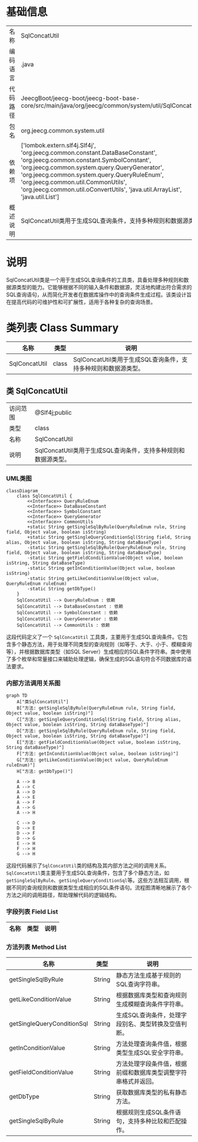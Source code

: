 # 基础信息

|      |      |
|------|------|
| 名称 | SqlConcatUtil |
| 编码语言 | .java |
| 代码路径 | JeecgBoot/jeecg-boot/jeecg-boot-base-core/src/main/java/org/jeecg/common/system/util/SqlConcatUtil.java |
| 包名 | org.jeecg.common.system.util |
| 依赖项 | ['lombok.extern.slf4j.Slf4j', 'org.jeecg.common.constant.DataBaseConstant', 'org.jeecg.common.constant.SymbolConstant', 'org.jeecg.common.system.query.QueryGenerator', 'org.jeecg.common.system.query.QueryRuleEnum', 'org.jeecg.common.util.CommonUtils', 'org.jeecg.common.util.oConvertUtils', 'java.util.ArrayList', 'java.util.List'] |
| 概述说明 | SqlConcatUtil类用于生成SQL查询条件，支持多种规则和数据源类型。 |

# 说明

SqlConcatUtil类是一个用于生成SQL查询条件的工具类，具备处理多种规则和数据源类型的能力。它能够根据不同的输入条件和数据源，灵活地构建出符合需求的SQL查询语句，从而简化开发者在数据库操作中的查询条件生成过程。该类设计旨在提高代码的可维护性和可扩展性，适用于各种复杂的查询场景。

# 类列表 Class Summary

| 名称   | 类型  | 说明 |
|-------|------|-------------|
| SqlConcatUtil | class | SqlConcatUtil类用于生成SQL查询条件，支持多种规则和数据源类型。 |



## 类 SqlConcatUtil

|      |      |
|------|------|
| 访问范围 | @Slf4j;public |
| 类型 | class |
| 名称 | SqlConcatUtil |
| 说明 | SqlConcatUtil类用于生成SQL查询条件，支持多种规则和数据源类型。 |


### UML类图

```mermaid
classDiagram
    class SqlConcatUtil {
        <<Interface>> QueryRuleEnum
        <<Interface>> DataBaseConstant
        <<Interface>> SymbolConstant
        <<Interface>> QueryGenerator
        <<Interface>> CommonUtils
        +static String getSingleSqlByRule(QueryRuleEnum rule, String field, Object value, boolean isString)
        +static String getSingleQueryConditionSql(String field, String alias, Object value, boolean isString, String dataBaseType)
        -static String getSingleSqlByRule(QueryRuleEnum rule, String field, Object value, boolean isString, String dataBaseType)
        -static String getFieldConditionValue(Object value, boolean isString, String dataBaseType)
        -static String getInConditionValue(Object value, boolean isString)
        -static String getLikeConditionValue(Object value, QueryRuleEnum ruleEnum)
        -static String getDbType()
    }
    SqlConcatUtil --> QueryRuleEnum : 依赖
    SqlConcatUtil --> DataBaseConstant : 依赖
    SqlConcatUtil --> SymbolConstant : 依赖
    SqlConcatUtil --> QueryGenerator : 依赖
    SqlConcatUtil --> CommonUtils : 依赖
```

这段代码定义了一个 `SqlConcatUtil` 工具类，主要用于生成SQL查询条件。它包含多个静态方法，用于处理不同类型的查询规则（如等于、大于、小于、模糊查询等），并根据数据库类型（如SQL Server）生成相应的SQL条件字符串。类中使用了多个枚举和常量接口来辅助处理逻辑，确保生成的SQL语句符合不同数据库的语法要求。


### 内部方法调用关系图

```mermaid
graph TD
    A["类SqlConcatUtil"]
    B["方法: getSingleSqlByRule(QueryRuleEnum rule, String field, Object value, boolean isString)"]
    C["方法: getSingleQueryConditionSql(String field, String alias, Object value, boolean isString, String dataBaseType)"]
    D["方法: getSingleSqlByRule(QueryRuleEnum rule, String field, Object value, boolean isString, String dataBaseType)"]
    E["方法: getFieldConditionValue(Object value, boolean isString, String dataBaseType)"]
    F["方法: getInConditionValue(Object value, boolean isString)"]
    G["方法: getLikeConditionValue(Object value, QueryRuleEnum ruleEnum)"]
    H["方法: getDbType()"]

    A --> B
    A --> C
    A --> D
    A --> E
    A --> F
    A --> G
    A --> H

    C --> D
    D --> E
    D --> F
    D --> G
    E --> H
    F --> H
    G --> H
```

这段代码展示了`SqlConcatUtil`类的结构及其内部方法之间的调用关系。`SqlConcatUtil`类主要用于生成SQL查询条件，包含了多个静态方法，如`getSingleSqlByRule`、`getSingleQueryConditionSql`等。这些方法相互调用，根据不同的查询规则和数据类型生成相应的SQL条件语句。流程图清晰地展示了各个方法之间的调用路径，帮助理解代码的逻辑结构。

### 字段列表 Field List

| 名称  | 类型  | 说明 |
|-------|-------|------|

### 方法列表 Method List

| 名称  | 类型  | 说明 |
|-------|-------|------|
| getSingleSqlByRule | String | 静态方法生成基于规则的SQL查询字符串。 |
| getLikeConditionValue | String | 根据数据库类型和查询规则生成模糊查询条件字符串。 |
| getSingleQueryConditionSql | String | 生成SQL查询条件，处理字段别名、类型转换及空值判断。 |
| getInConditionValue | String | 方法处理查询条件值，根据类型生成SQL安全字符串。 |
| getFieldConditionValue | String | 方法处理字段条件值，根据前缀和数据库类型调整字符串格式并返回。 |
| getDbType | String | 获取数据库类型的私有静态方法。 |
| getSingleSqlByRule | String | 根据规则生成SQL条件语句，支持多种比较和匹配操作。 |




